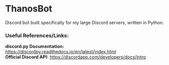 # ThanosBot
Discord bot built specifically for my large Discord servers, written in Python.

### Useful References/Links:
**discord.py Documentation:** https://discordpy.readthedocs.io/en/latest/index.html  \
**Official Discord API:** https://discordapp.com/developers/docs/intro

